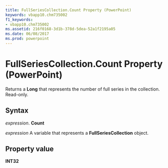 ```yaml
---
title: FullSeriesCollection.Count Property (PowerPoint)
keywords: vbapp10.chm735002
f1_keywords:
- vbapp10.chm735002
ms.assetid: 216f0168-3d1b-378d-5dea-52a1f2195a05
ms.date: 06/08/2017
ms.prod: powerpoint
---
```



# FullSeriesCollection.Count Property (PowerPoint)

Returns a **Long** that represents the number of full series in the collection. Read-only.


## Syntax

 _expression_. **Count**

 _expression_ A variable that represents a **FullSeriesCollection** object.


## Property value

 **INT32**


